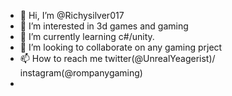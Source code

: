 - 👋 Hi, I’m @Richysilver017
- 👀 I’m interested in 3d games and gaming
- 🌱 I’m currently learning c#/unity.
- 💞️ I’m looking to collaborate on any gaming prject
- 📫 How to reach me twitter(@UnrealYeagerist)/ instagram(@rompanygaming)
- 

<!---
Richysilver017/Richysilver017 is a ✨ special ✨ repository because its `README.md` (this file) appears on your GitHub profile.
You can click the Preview link to take a look at your changes.
--->
